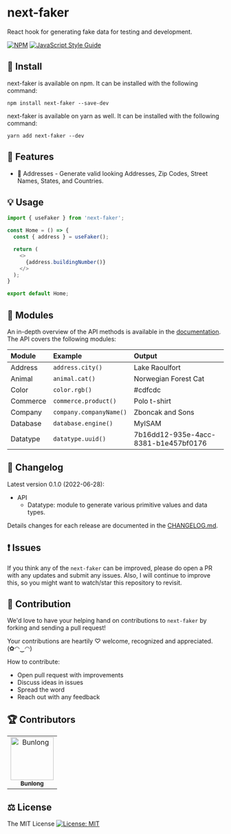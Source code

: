 # next-faker

React hook for generating fake data for testing and development.

[![NPM](https://img.shields.io/npm/v/next-faker.svg)](https://www.npmjs.com/package/next-faker) [![JavaScript Style Guide](https://img.shields.io/badge/code_style-standard-brightgreen.svg)](https://standardjs.com)

## 🔧 Install

next-faker is available on npm. It can be installed with the following command:

```
npm install next-faker --save-dev
```

next-faker is available on yarn as well. It can be installed with the following command:

```
yarn add next-faker --dev
```

## 🎁 Features

* 💌 Addresses - Generate valid looking Addresses, Zip Codes, Street Names, States, and Countries.

## 💡 Usage

```ts
import { useFaker } from 'next-faker';

const Home = () => {
  const { address } = useFaker();

  return (
    <>
      {address.buildingNumber()}
    </>
  );
}

export default Home;
```

## 💎 Modules

An in-depth overview of the API methods is available in the [documentation](https://next-faker.github.io "next-faker").
The API covers the following modules:

| Module | Example | Output |
| :------- | :------- | :------- |
| Address | `address.city()` | Lake Raoulfort |
| Animal | `animal.cat()` | Norwegian Forest Cat |
| Color | `color.rgb()` | #cdfcdc |
| Commerce | `commerce.product()` | Polo t-shirt |
| Company | `company.companyName()` | Zboncak and Sons |
| Database | `database.engine()` | MyISAM |
| Datatype | `datatype.uuid()` | 7b16dd12-935e-4acc-8381-b1e457bf0176 |

## 📜 Changelog

Latest version 0.1.0 (2022-06-28):

  * API
    * Datatype: module to generate various primitive values and data types.

Details changes for each release are documented in the [CHANGELOG.md](https://github.com/Bunlong/react-papaparse/blob/master/CHANGELOG.md).

## ❗ Issues

If you think any of the `next-faker` can be improved, please do open a PR with any updates and submit any issues. Also, I will continue to improve this, so you might want to watch/star this repository to revisit.

## 💪 Contribution

We'd love to have your helping hand on contributions to `next-faker` by forking and sending a pull request!

Your contributions are heartily ♡ welcome, recognized and appreciated. (✿◠‿◠)

How to contribute:

- Open pull request with improvements
- Discuss ideas in issues
- Spread the word
- Reach out with any feedback

## 🏆 Contributors

<table>
  <tr>
    <td align="center">
      <a href="https://github.com/Bunlong">
        <img src="https://avatars0.githubusercontent.com/u/1308397?s=400&u=945dc6b97571e2b98b659d34b1c81ae2514046bf&v=4" width="100" alt="Bunlong" />
        <br />
        <sub>
          <b>Bunlong</b>
        </sub>
      </a>
    </td>
  </tr>
</table>

## ⚖️ License

The MIT License [![License: MIT](https://img.shields.io/badge/License-MIT-yellow.svg)](https://opensource.org/licenses/MIT)
